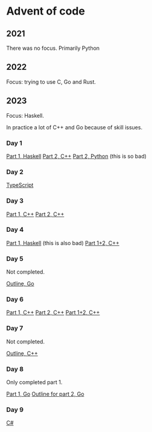 # Advent of code

## 2021

There was no focus. Primarily Python

## 2022

Focus: trying to use C, Go and Rust.

## 2023

Focus: Haskell.

In practice a lot of C++ and Go because of skill issues.

### Day 1

[Part 1, Haskell](./day01/part1.hs)
[Part 2, C++](./day01/part2.cpp)
[Part 2, Python](./day01/part2.py) (this is so bad)

### Day 2

[TypeScript](./day02/main.ts)

### Day 3

[Part 1, C++](./day03/cpp.cpp)
[Part 2, C++](./day03/part2.cpp)

### Day 4

[Part 1, Haskell](./day04/part1.hs) (this is also bad)
[Part 1+2, C++](./day04/part2.cpp)

### Day 5

Not completed.

[Outline, Go](./day05/part1.go)

### Day 6

[Part 1, C++](./day06/part1.cpp)
[Part 2, C++](./day06/part2.cpp)
[Part 1+2, C++](./day06/both.cpp)

### Day 7

Not completed.

[Outline, C++](./day07/part1.cpp)

### Day 8

Only completed part 1.

[Part 1, Go](./day08/part1.go)
[Outline for part 2, Go](./day08/part2.go)

### Day 9

[C#](./day09/both/Program.cs)
